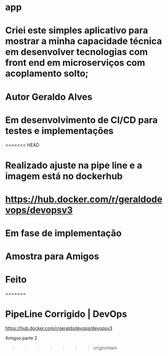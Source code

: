 # app


# Criei este simples aplicativo para mostrar a minha capacidade técnica em desenvolver tecnologias com front end em microserviços com acoplamento solto; 

# Autor Geraldo Alves 

# Em desenvolvimento de CI/CD para testes e implementações 

<<<<<<< HEAD
# Realizado ajuste na pipe line e a imagem está no dockerhub

# https://hub.docker.com/r/geraldodevops/devopsv3 

# Em fase de implementação

# Amostra para Amigos

# Feito 
=======
# PipeLine Corrigido | DevOps
https://hub.docker.com/r/geraldodevops/devopsv3


Amigos parte 2

>>>>>>> origin/main
